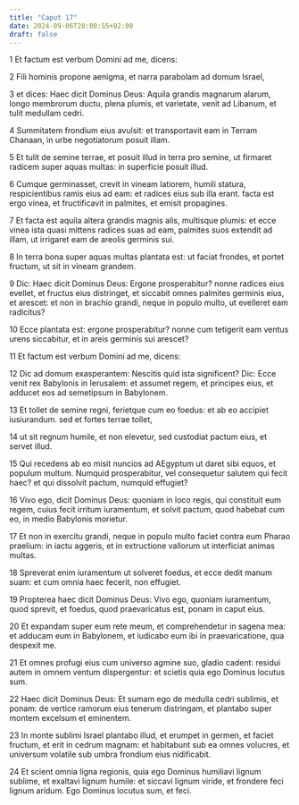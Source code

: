 ```yaml
---
title: "Caput 17"
date: 2024-09-06T20:00:55+02:00
draft: false
---
```



1 Et factum est verbum Domini ad me, dicens:

2 Fili hominis propone aenigma, et narra parabolam ad domum Israel,

3 et dices: Haec dicit Dominus Deus: Aquila grandis magnarum alarum, longo membrorum ductu, plena plumis, et varietate, venit ad Libanum, et tulit medullam cedri.

4 Summitatem frondium eius avulsit: et transportavit eam in Terram Chanaan, in urbe negotiatorum posuit illam.

5 Et tulit de semine terrae, et posuit illud in terra pro semine, ut firmaret radicem super aquas multas: in superficie posuit illud.

6 Cumque germinasset, crevit in vineam latiorem, humili statura, respicientibus ramis eius ad eam: et radices eius sub illa erant. facta est ergo vinea, et fructificavit in palmites, et emisit propagines.

7 Et facta est aquila altera grandis magnis alis, multisque plumis: et ecce vinea ista quasi mittens radices suas ad eam, palmites suos extendit ad illam, ut irrigaret eam de areolis germinis sui.

8 In terra bona super aquas multas plantata est: ut faciat frondes, et portet fructum, ut sit in vineam grandem.

9 Dic: Haec dicit Dominus Deus: Ergone prosperabitur? nonne radices eius evellet, et fructus eius distringet, et siccabit omnes palmites germinis eius, et arescet: et non in brachio grandi, neque in populo multo, ut evelleret eam radicitus?

10 Ecce plantata est: ergone prosperabitur? nonne cum tetigerit eam ventus urens siccabitur, et in areis germinis sui arescet?

11 Et factum est verbum Domini ad me, dicens:

12 Dic ad domum exasperantem: Nescitis quid ista significent? Dic: Ecce venit rex Babylonis in Ierusalem: et assumet regem, et principes eius, et adducet eos ad semetipsum in Babylonem.

13 Et tollet de semine regni, ferietque cum eo foedus: et ab eo accipiet iusiurandum. sed et fortes terrae tollet,

14 ut sit regnum humile, et non elevetur, sed custodiat pactum eius, et servet illud.

15 Qui recedens ab eo misit nuncios ad AEgyptum ut daret sibi equos, et populum multum. Numquid prosperabitur, vel consequetur salutem qui fecit haec? et qui dissolvit pactum, numquid effugiet?

16 Vivo ego, dicit Dominus Deus: quoniam in loco regis, qui constituit eum regem, cuius fecit irritum iuramentum, et solvit pactum, quod habebat cum eo, in medio Babylonis morietur.

17 Et non in exercitu grandi, neque in populo multo faciet contra eum Pharao praelium: in iactu aggeris, et in extructione vallorum ut interficiat animas multas.

18 Spreverat enim iuramentum ut solveret foedus, et ecce dedit manum suam: et cum omnia haec fecerit, non effugiet.

19 Propterea haec dicit Dominus Deus: Vivo ego, quoniam iuramentum, quod sprevit, et foedus, quod praevaricatus est, ponam in caput eius.

20 Et expandam super eum rete meum, et comprehendetur in sagena mea: et adducam eum in Babylonem, et iudicabo eum ibi in praevaricatione, qua despexit me.

21 Et omnes profugi eius cum universo agmine suo, gladio cadent: residui autem in omnem ventum dispergentur: et scietis quia ego Dominus locutus sum.

22 Haec dicit Dominus Deus: Et sumam ego de medulla cedri sublimis, et ponam: de vertice ramorum eius tenerum distringam, et plantabo super montem excelsum et eminentem.

23 In monte sublimi Israel plantabo illud, et erumpet in germen, et faciet fructum, et erit in cedrum magnam: et habitabunt sub ea omnes volucres, et universum volatile sub umbra frondium eius nidificabit.

24 Et scient omnia ligna regionis, quia ego Dominus humiliavi lignum sublime, et exaltavi lignum humile: et siccavi lignum viride, et frondere feci lignum aridum. Ego Dominus locutus sum, et feci.

